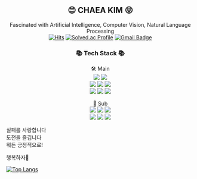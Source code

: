 <div align="center">
  
## 😊 **CHAEA KIM** 😝
Fascinated with Artificial Intelligence, Computer Vision, Natural Language Processing  
[![Hits](https://hits.seeyoufarm.com/api/count/incr/badge.svg?url=https%3A%2F%2Fgithub.com%2F2018007956%2Fhit-counter&count_bg=%23000000&title_bg=%23000000&icon=github.svg&icon_color=%23E7E7E7&title=Github&edge_flat=false)](https://hits.seeyoufarm.com)
[![Solved.ac Profile](http://mazassumnida.wtf/api/mini/generate_badge?boj=bbmt1906)](https://solved.ac/bbmt1906)
[![Gmail Badge](https://img.shields.io/badge/-chaea11s0@gmail.com-c14438?style=flat&logo=Gmail&logoColor=white&link=mailto:chaea11s0@gmail.com)](mailto:chaea11s0@gmail.com) 
  
### 📚 **Tech Stack** 📚  
🛠 Main  
<img src="https://img.shields.io/badge/Python-3776AB?style=flat-square&logo=Python&logoColor=white"/>
<img src="https://img.shields.io/badge/PyTorch-EE4C2C?style=flat-square&logo=PyTorch&logoColor=white"/>  
<img src="https://img.shields.io/badge/OpenCV-5C3EE8?style=flat-square&logo=OpenCV&logoColor=white"/>
<img src="https://img.shields.io/badge/Pandas-150458?style=flat-square&logo=Pandas&logoColor=white"/>
<img src="https://img.shields.io/badge/Scikit-learn-F7931E?style=flat-square&logo=scikit-learn
&logoColor=white"/>  
<img src="https://img.shields.io/badge/VSCode-007ACC?style=flat-square&logo=Visual Studio Code&logoColor=white"/>
<img src="https://img.shields.io/badge/Linux-FCC624?style=flat-square&logo=Linux&logoColor=white"/>
<img src="https://img.shields.io/badge/Docker-2496ED?style=flat-square&logo=Docker&logoColor=white"/>
  
🌱 Sub  
<img src="https://img.shields.io/badge/C-A8B9CC?style=flat-square&logo=C&logoColor=white"/>
<img src="https://img.shields.io/badge/C++-00599C?style=flat-square&logo=C%2B%2B&logoColor=white"/>
<img src="https://img.shields.io/badge/Java-007396?style=flat-square&logo=java&logoColor=white">  
<img src="https://img.shields.io/badge/TensorFlow-FF6F00?style=flat-square&logo=TensorFlow&logoColor=white"/>
<img src="https://img.shields.io/badge/MySQL-4479A1?style=flat-square&logo=MySQL&logoColor=white"/>
<img src="https://img.shields.io/badge/Oracle-F80000?style=flat-square&logo=Oracle&logoColor=white">
  
</div>


실패를 사랑합니다  
도전을 즐깁니다  
뭐든 긍정적으로!  


행복하자💖



[![Top Langs](https://github-readme-stats.vercel.app/api/top-langs/?username=2018007956&layout=compact)](https://github.com/2018007956/github-readme-stats)

